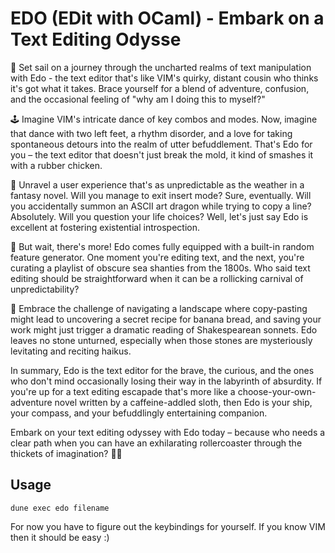 # EDO (EDit with OCaml) - Embark on a Text Editing Odysse

🚀 Set sail on a journey through the uncharted realms of text manipulation with
Edo - the text editor that's like VIM's quirky, distant cousin who thinks it's
got what it takes. Brace yourself for a blend of adventure, confusion, and the
occasional feeling of "why am I doing this to myself?"

🕹️ Imagine VIM's intricate dance of key combos and modes. Now, imagine that
dance with two left feet, a rhythm disorder, and a love for taking spontaneous
detours into the realm of utter befuddlement. That's Edo for you – the text
editor that doesn't just break the mold, it kind of smashes it with a rubber
chicken.

🧩 Unravel a user experience that's as unpredictable as the weather in a fantasy
novel. Will you manage to exit insert mode? Sure, eventually. Will you
accidentally summon an ASCII art dragon while trying to copy a line? Absolutely.
Will you question your life choices? Well, let's just say Edo is excellent at
fostering existential introspection.

🎉 But wait, there's more! Edo comes fully equipped with a built-in random
feature generator. One moment you're editing text, and the next, you're curating
a playlist of obscure sea shanties from the 1800s. Who said text editing should
be straightforward when it can be a rollicking carnival of unpredictability?

🤯 Embrace the challenge of navigating a landscape where copy-pasting might lead
to uncovering a secret recipe for banana bread, and saving your work might just
trigger a dramatic reading of Shakespearean sonnets. Edo leaves no stone
unturned, especially when those stones are mysteriously levitating and reciting
haikus.

In summary, Edo is the text editor for the brave, the curious, and the ones who
don't mind occasionally losing their way in the labyrinth of absurdity. If
you're up for a text editing escapade that's more like a
choose-your-own-adventure novel written by a caffeine-addled sloth, then Edo is
your ship, your compass, and your befuddlingly entertaining companion.

Embark on your text editing odyssey with Edo today – because who needs a clear
path when you can have an exhilarating rollercoaster through the thickets of
imagination? 🌌📜

## Usage
```
dune exec edo filename
```
For now you have to figure out the keybindings for yourself. If you know VIM
then it should be easy :)

